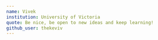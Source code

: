 ```yaml
---
name: Vivek
institution: University of Victoria
quote: Be nice, be open to new ideas and keep learning!
github_user: thekeviv
---
```

